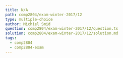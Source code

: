 ```yaml
---
title: N/A
path: comp2804/exam-winter-2017/12
type: multiple-choice
author: Michiel Smid
question: comp2804/exam-winter-2017/12/question.ts
solution: comp2804/exam-winter-2017/12/solution.md
tags:
  - comp2804
  - comp2804-exam
---
```

